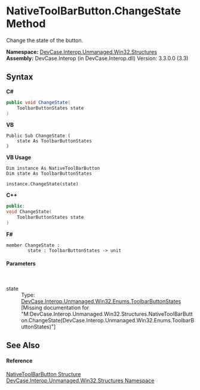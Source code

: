 # NativeToolBarButton.ChangeState Method 
 

Change the state of the button.

**Namespace:**&nbsp;<a href="N_DevCase_Interop_Unmanaged_Win32_Structures">DevCase.Interop.Unmanaged.Win32.Structures</a><br />**Assembly:**&nbsp;DevCase.Interop (in DevCase.Interop.dll) Version: 3.3.0.0 (3.3)

## Syntax

**C#**<br />
``` C#
public void ChangeState(
	ToolbarButtonStates state
)
```

**VB**<br />
``` VB
Public Sub ChangeState ( 
	state As ToolbarButtonStates
)
```

**VB Usage**<br />
``` VB Usage
Dim instance As NativeToolBarButton
Dim state As ToolbarButtonStates

instance.ChangeState(state)
```

**C++**<br />
``` C++
public:
void ChangeState(
	ToolbarButtonStates state
)
```

**F#**<br />
``` F#
member ChangeState : 
        state : ToolbarButtonStates -> unit 

```


#### Parameters
&nbsp;<dl><dt>state</dt><dd>Type: <a href="T_DevCase_Interop_Unmanaged_Win32_Enums_ToolbarButtonStates">DevCase.Interop.Unmanaged.Win32.Enums.ToolbarButtonStates</a><br />\[Missing <param name="state"/> documentation for "M:DevCase.Interop.Unmanaged.Win32.Structures.NativeToolBarButton.ChangeState(DevCase.Interop.Unmanaged.Win32.Enums.ToolbarButtonStates)"\]</dd></dl>

## See Also


#### Reference
<a href="T_DevCase_Interop_Unmanaged_Win32_Structures_NativeToolBarButton">NativeToolBarButton Structure</a><br /><a href="N_DevCase_Interop_Unmanaged_Win32_Structures">DevCase.Interop.Unmanaged.Win32.Structures Namespace</a><br />